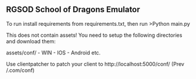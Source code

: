 ## RGSOD School of Dragons Emulator

To run install requirements from requirements.txt, then run >Python main.py


This does not contain assets! You need to setup the following directories and download them:

assets/conf/
     - WIN
     - IOS
     - Android
     etc.

Use clientpatcher to patch your client to http://localhost:5000/conf/ (Prev /.com/conf)


